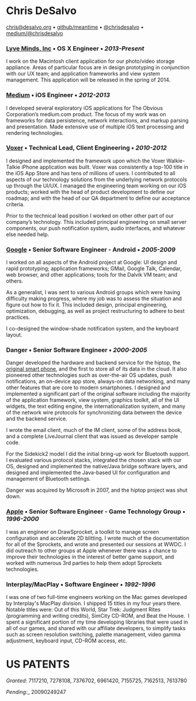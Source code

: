 # Chris DeSalvo
[chris@desalvo.org](mailto:chris@desalvo.org) • [github/meantime](http://github.com/meantime) • [@chrisdesalvo](http://twitter.com/chrisdesalvo) • [medium/@chrisdesalvo](https://medium.com/@chrisdesalvo)

### [Lyve Minds, Inc](http://lyveminds.com) • OS X Engineer • _2013-Present_
I work on the Macintosh client application for our photo/video storage appliance. Areas of particular focus are in design prototyping in conjunction with our UX team; and application frameworks and view system management. This application will be released in the spring of 2014.

### [Medium](http://medium.com) • iOS Engineer • _2012-2013_
I developed several exploratory iOS applications for The Obvious Corporation’s medium.com product. The focus of my work was on frameworks for data persistence, network interactions, and markup parsing and presentation. Made extensive use of multiple iOS text processing and rendering technologies.

### [Voxer](http://voxer.com) • Technical Lead, Client Engineering • _2010-2012_
I designed and implemented the framework upon which the Voxer Walkie-Talkie iPhone application was built.  Voxer was consistently a top-100 title in the iOS App Store and has tens of millions of users. I contributed to all aspects of our technology solutions from the underlying network protocols up through the UI/UX. I managed the engineering team working on our iOS products; worked with the head of product development to define our roadmap; and with the head of our QA department to define our acceptance criteria.

Prior to the technical lead position I worked on other other part of our company’s technology. This included principal engineering on small server components, our push notification system, audio interfaces, and whatever else needed help.

### [Google](http://www.google.com/mobile/android/) • Senior Software Engineer - Android • _2005-2009_
I worked on all aspects of the Android project at Google: UI design and rapid prototyping; application frameworks; GMail, Google Talk, Calendar, web browser, and other applications; tools for the Dalvik VM team; and others.

As a generalist, I was sent to various Android groups which were having difficulty making progress, where my job was to assess the situation and figure out how to fix it. This included design, principal engineering, optimization, debugging, as well as project restructuring to adhere to best practices.

I co-designed the window-shade notification system, and the keyboard layout.

### Danger • Senior Software Engineer  • _2000-2005_
Danger developed the hardware and backend service for the hiptop, the [original smart phone](https://medium.com/tech-talk/d823af31f7c), and the first to store all of its data in the cloud. It also pioneered other technologies such as over-the-air OS updates, push notifications, an on-device app store, always-on data networking, and many other features that are core to modern smartphones. I designed and implemented a significant part of the original software including the majority of the application framework, view system, graphics toolkit, all of the UI widgets, the text editing engine, the internationalization system, and many of the network wire protocols for synchronizing data between the device and the backend service.

I wrote the email client, much of the IM client, some of the address book, and a complete LiveJournal client that was issued as developer sample code.

For the Sidekick2 model I did the initial bring-up work for Bluetooth support. I evaluated various protocol stacks, integrated the chosen stack with our OS, designed and implemented the native/Java bridge software layers, and designed and implemented the Java-based UI for configuration and management of Bluetooth settings.

Danger was acquired by Microsoft in 2007, and the hiptop project was shut down.

### [Apple](http://www.apple.com) • Senior Software Engineer - Game Technology Group • _1996-2000_
I was an engineer on DrawSprocket, a toolkit to manage screen configuration and accelerate 2D blitting. I wrote much of the documentation for all of the Sprockets, and wrote and presented our sessions at WWDC. I did outreach to other groups at Apple whenever there was a chance to improve their technologies in the interest of better game support, and worked with numerous 3rd parties to help them adopt Sprockets technologies.

### Interplay/MacPlay • Software Engineer  • _1992-1996_
I was one of two full-time engineers working on the Mac games developed by Interplay's MacPlay division. I shipped 15 titles in my four years there. Notable titles were: Out of this World, Star Trek: Judgment Rites (programming and writing credits), SimCity CD-ROM, and Beat the House.  I spent a significant portion of my time developing libraries that were used in all of our games, and shared with our affiliate developers, to simplify tasks such as screen resolution switching, palette management, video gamma adjustment, keyboard input, CD-ROM access, etc.

# US PATENTS
_Granted:_  7117210, 7278108, 7376702, 6961420, 7155725, 7162513, 7613780

_Pending:__  20090249247
